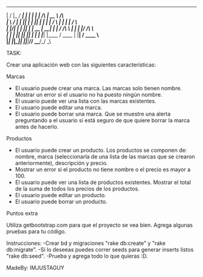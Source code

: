   __  __ _____ _____ _    _ ______ _               _____           
 |  \/  |_   _/ ____| |  | |  ____| |        /\   |  __ \   /\     
 | \  / | | || |    | |__| | |__  | |       /  \  | |  | | /  \    
 | |\/| | | || |    |  __  |  __| | |      / /\ \ | |  | |/ /\ \   
 | |  | |_| || |____| |  | | |____| |____ / ____ \| |__| / ____ \  
 |_|  |_|_____\_____|_|  |_|______|______/_/    \_\_____/_/    \_\ 
                                                                  
TASK:

Crear una aplicación web con las siguientes características:

Marcas

- El usuario puede crear una marca. Las marcas solo tienen nombre. Mostrar un error si el usuario no ha puesto ningún nombre.
- El usuario puede ver una lista con las marcas existentes.
- El usuario puede editar una marca.
- El usuario puede borrar una marca. Que se muestre una alerta preguntando a el usuario si está seguro de que quiere borrar la marca antes de hacerlo.

Productos

- El usuario puede crear un producto. Los productos se componen de: nombre, marca (seleccionarla de una lista de las marcas que se crearon anteriormente), descripción y precio.
- Mostrar un error si el producto no tiene nombre o el precio es mayor a 100.
- El usuario puede ver una lista de productos existentes. Mostrar el total de la suma de todos los precios de los productos.
- El usuario puede editar un producto.
- El usuario puede borrar un producto.

Puntos extra

Utiliza getbootstrap.com para que el proyecto se vea bien.
Agrega algunas pruebas para tu código.

Instrucciones:
 -Crear bd y migraciones "rake db:create" y "rake db:migrate".
 -Si lo deseeas puedes correr seeds para generar inserts listos "rake db:seed".
 -Prueba y agrega todo lo que quieras :D.
 
MadeBy: IMJUSTAGUY
